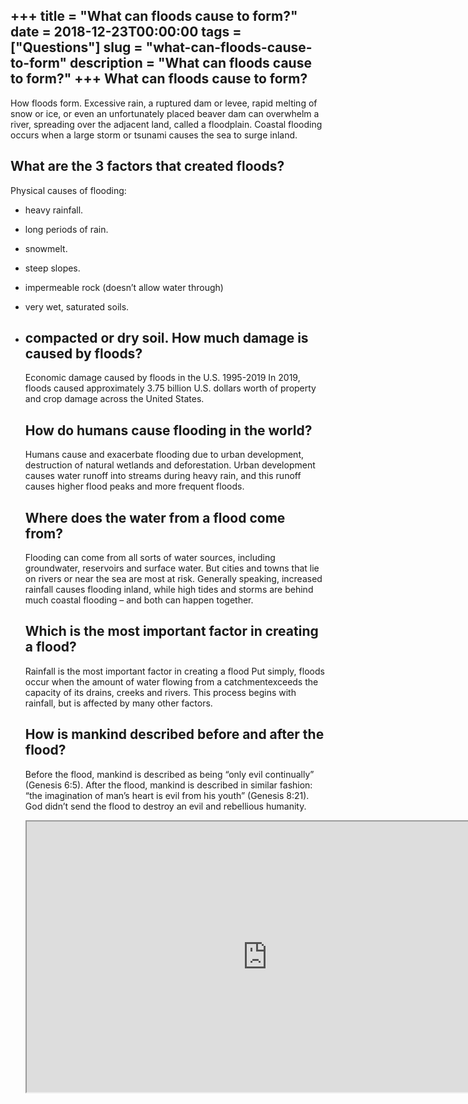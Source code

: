 +++
title = "What can floods cause to form?"
date = 2018-12-23T00:00:00
tags = ["Questions"]
slug = "what-can-floods-cause-to-form"
description = "What can floods cause to form?"
+++
What can floods cause to form?
------------------------------

How floods form. Excessive rain, a ruptured dam or levee, rapid melting of snow or ice, or even an unfortunately placed beaver dam can overwhelm a river, spreading over the adjacent land, called a floodplain. Coastal flooding occurs when a large storm or tsunami causes the sea to surge inland.

What are the 3 factors that created floods?
-------------------------------------------

Physical causes of flooding:

- heavy rainfall.
- long periods of rain.
- snowmelt.
- steep slopes.
- impermeable rock (doesn’t allow water through)
- very wet, saturated soils.
- compacted or dry soil. How much damage is caused by floods?
    ------------------------------------
    
    Economic damage caused by floods in the U.S. 1995-2019 In 2019, floods caused approximately 3.75 billion U.S. dollars worth of property and crop damage across the United States.
    
    How do humans cause flooding in the world?
    ------------------------------------------
    
    Humans cause and exacerbate flooding due to urban development, destruction of natural wetlands and deforestation. Urban development causes water runoff into streams during heavy rain, and this runoff causes higher flood peaks and more frequent floods.
    
    Where does the water from a flood come from?
    --------------------------------------------
    
    Flooding can come from all sorts of water sources, including groundwater, reservoirs and surface water. But cities and towns that lie on rivers or near the sea are most at risk. Generally speaking, increased rainfall causes flooding inland, while high tides and storms are behind much coastal flooding – and both can happen together.
    
    Which is the most important factor in creating a flood?
    -------------------------------------------------------
    
    Rainfall is the most important factor in creating a flood Put simply, floods occur when the amount of water flowing from a catchmentexceeds the capacity of its drains, creeks and rivers. This process begins with rainfall, but is affected by many other factors.
    
    How is mankind described before and after the flood?
    ----------------------------------------------------
    
    Before the flood, mankind is described as being “only evil continually” (Genesis 6:5). After the flood, mankind is described in similar fashion: “the imagination of man’s heart is evil from his youth” (Genesis 8:21). God didn’t send the flood to destroy an evil and rebellious humanity.
    
    <iframe allow="accelerometer; autoplay; clipboard-write; encrypted-media; gyroscope; picture-in-picture" allowfullscreen="" class="__youtube_prefs__  epyt-is-override  no-lazyload" data-no-lazy="1" data-origheight="433" data-origwidth="770" data-skipgform_ajax_framebjll="" height="433" id="_ytid_65101" loading="lazy" src="https://www.youtube.com/embed/ivUKLr8q4sE?enablejsapi=1&autoplay=0&cc_load_policy=0&cc_lang_pref=&iv_load_policy=1&loop=0&modestbranding=0&rel=1&fs=1&playsinline=0&autohide=2&theme=dark&color=red&controls=1&" title="YouTube player" width="770"></iframe>